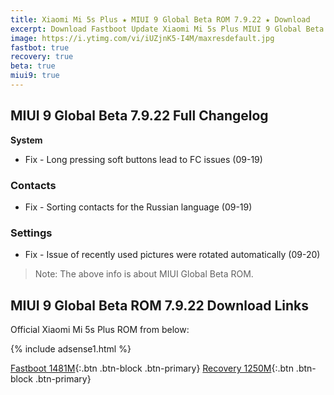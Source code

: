 ```yaml
---
title: Xiaomi Mi 5s Plus ★ MIUI 9 Global Beta ROM 7.9.22 ★ Download
excerpt: Download Fastboot Update Xiaomi Mi 5s Plus MIUI 9 Global Beta ROM 7.9.22
image: https://i.ytimg.com/vi/iUZjnK5-I4M/maxresdefault.jpg
fastbot: true
recovery: true
beta: true
miui9: true
---
```

## MIUI 9 Global Beta 7.9.22 Full Changelog
**System**
- Fix - Long pressing soft buttons lead to FC issues (09-19)

### Contacts
- Fix - Sorting contacts for the Russian language (09-19)

### Settings
- Fix - Issue of recently used pictures were rotated automatically (09-20)

> Note: The above info is about MIUI Global Beta ROM.

## MIUI 9 Global Beta ROM 7.9.22 Download Links

Official Xiaomi Mi 5s Plus ROM from below:

{% include adsense1.html %}

[Fastboot 1481M](http://bigota.d.miui.com/7.9.22/natrium_global_images_7.9.22_20170922.0000.00_7.0_global_278ea5d251.tgz){:.btn .btn-block .btn-primary}
[Recovery 1250M](http://bigota.d.miui.com/7.9.22/miui_MI5SPlusGlobal_7.9.22_eebff9102c_7.0.zip){:.btn .btn-block .btn-primary}
